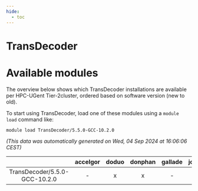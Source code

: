 ```yaml
---
hide:
  - toc
---
```


TransDecoder
============

# Available modules


The overview below shows which TransDecoder installations are available per HPC-UGent Tier-2cluster, ordered based on software version (new to old).

To start using TransDecoder, load one of these modules using a `module load` command like:

```shell
module load TransDecoder/5.5.0-GCC-10.2.0
```

*(This data was automatically generated on Wed, 04 Sep 2024 at 16:06:06 CEST)*  

| |accelgor|doduo|donphan|gallade|joltik|shinx|skitty|
| :---: | :---: | :---: | :---: | :---: | :---: | :---: | :---: |
|TransDecoder/5.5.0-GCC-10.2.0|-|x|x|-|x|-|x|
